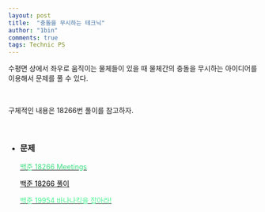 ```yaml
---
layout: post
title:  "충돌을 무시하는 테크닉"
author: "1bin"
comments: true
tags: Technic PS
---
```


 수평면 상에서 좌우로 움직이는 물체들이 있을 때 물체간의 충돌을 무시하는 아이디어를 이용해서 문제를 풀 수 있다.   

<br>

 구체적인 내용은 18266번 풀이를 참고하자.

<br>

* ### 문제 

    [<font color= '#3ede81'>백준 18266 Meetings </font>](https://www.acmicpc.net/problem/18266) 

    [<font color = 'black'>백준 18266 풀이</font>](https://1bin01.github.io/2020-12-26/boj-18266)

    [<font color = '#49f290'>백준 19954 바나나킥을 잡아라!</font>](https://www.acmicpc.net/problem/19954)

    
